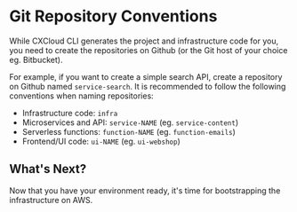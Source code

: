 # Git Repository Conventions

While CXCloud CLI generates the project and infrastructure code for you, you need to create the repositories on Github \(or the Git host of your choice eg. Bitbucket\).

For example, if you want to create a simple search API, create a repository on Github named `service-search`. It is recommended to follow the following conventions when naming repositories:

* Infrastructure code: `infra`
* Microservices and API: `service-NAME` \(eg. `service-content`\)
* Serverless functions: `function-NAME` \(eg. `function-emails`\)
* Frontend/UI code: `ui-NAME` \(eg. `ui-webshop`\)

## What's Next?

Now that you have your environment ready, it's time for bootstrapping the infrastructure on AWS.

